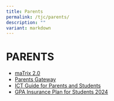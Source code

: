 ```yaml
---
title: Parents
permalink: /tjc/parents/
description: ""
variant: markdown
---
```

# PARENTS

*   <a href="https://matrix.tjc.edu.sg/index.html" target="_blank">maTrix 2.0</a>
*   <a href="https://pg.moe.edu.sg/" target="_blank">Parents Gateway</a>
*   <a href="https://sites.google.com/moe.edu.sg/tjc-student-ict-guide/home" target="_blank">ICT Guide for Parents and Students</a>
*  <a href="/files/moe_group_personal_accident__gpa__insurance_plan_for_students__090524.pdf" target="_blank">GPA Insurance Plan for Students 2024</a>